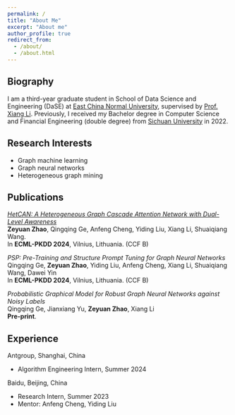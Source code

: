 ```yaml
---
permalink: /
title: "About Me"
excerpt: "About me"
author_profile: true
redirect_from: 
  - /about/
  - /about.html
---
```


## Biography

I am a third-year graduate student in School of Data Science and Engineering (DaSE) at [East China Normal University](https://www.ecnu.edu.cn), supervised by [Prof. Xiang Li](https://lixiang3776.github.io/). Previously, I received my Bachelor degree in Computer Science and Financial Engineering (double degree) from [Sichuan University](https://www.scu.edu.cn) in 2022.

## Research Interests
- Graph machine learning
- Graph neural networks
- Heterogeneous graph mining

## Publications  
[*HetCAN: A Heterogeneous Graph Cascade Attention Network with Dual-Level Awareness*](https://arxiv.org/abs/2311.03275)  
**Zeyuan Zhao**, Qingqing Ge, Anfeng Cheng, Yiding Liu, Xiang Li, Shuaiqiang Wang.  
In **ECML-PKDD 2024**, Vilnius, Lithuania. (CCF B)

*PSP: Pre-Training and Structure Prompt Tuning for Graph Neural Networks*  
Qingqing Ge, **Zeyuan Zhao**, Yiding Liu, Anfeng Cheng, Xiang Li, Shuaiqiang Wang, Dawei Yin  
In **ECML-PKDD 2024**, Vilnius, Lithuania. (CCF B)

*Probabilistic Graphical Model for Robust Graph Neural Networks against Noisy Labels*  
Qingqing Ge, Jianxiang Yu, **Zeyuan Zhao**, Xiang Li  
**Pre-print**.

## Experience
<!-- <p align = 'left'>
<img src="/_pages/antgroup.png" width=120>
</p> -->
Antgroup, Shanghai, China

- Algorithm Engineering Intern, Summer 2024 


<!-- <p align = 'left'>
<img src="/_pages/Baidu.svg.png" width=100>
</p> -->
Baidu, Beijing, China

- Research Intern, Summer 2023
- Mentor: Anfeng Cheng, Yiding Liu
